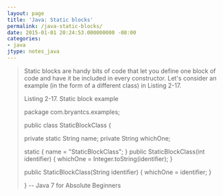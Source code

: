 ```yaml
---
layout: page
title: 'Java: Static blocks'
permalink: /java-static-blocks/
date: 2015-01-01 20:24:53.000000000 -08:00
categories:
- java
jtype: notes_java
---
```


> Static blocks are handy bits of code that let you define one block of code and have it be included in every constructor. Let's consider an example (in the form of a different class) in Listing 2-17.
>
> Listing 2-17\. Static block example
>
> package com.bryantcs.examples;
>
> public class StaticBlockClass {
>
> private static String name;
>  private String whichOne;
>
> static {
>  name = "StaticBlockClass";
>  }
>  public StaticBlockClass(int identifier) {
>  whichOne = Integer.toString(identifier);
>  }
>
> public StaticBlockClass(String identifier) {
>  whichOne = identifier;
>  }
>
> }
>  -- Java 7 for Absolute Beginners